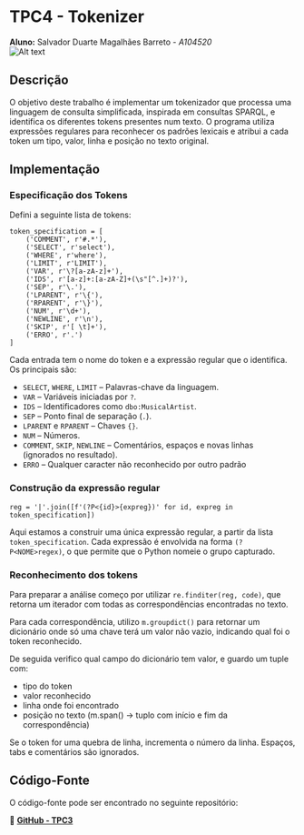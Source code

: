 # TPC4 - Tokenizer

**Aluno:** Salvador Duarte Magalhães Barreto - *A104520*  
![Alt text](https://github.com/R7ptide/EngWeb2025-A104520/blob/main/image.png)

## Descrição  

O objetivo deste trabalho é implementar um tokenizador que processa uma linguagem de consulta simplificada, inspirada em consultas SPARQL, e identifica os diferentes tokens presentes num texto. O programa utiliza expressões regulares para reconhecer os padrões lexicais e atribui a cada token um tipo, valor, linha e posição no texto original.

## Implementação  

### Especificação dos Tokens
Defini a seguinte lista de tokens:
```
token_specification = [
    ('COMMENT', r'#.*'),
    ('SELECT', r'select'),
    ('WHERE', r'where'),
    ('LIMIT', r'LIMIT'),
    ('VAR', r'\?[a-zA-z]+'),  
    ('IDS', r'[a-z]+:[a-zA-Z]+(\s"[^.]+)?'),
    ('SEP', r'\.'),
    ('LPARENT', r'\{'),
    ('RPARENT', r'\}'),
    ('NUM', r'\d+'),
    ('NEWLINE', r'\n'),
    ('SKIP', r'[ \t]+'),
    ('ERRO', r'.') 
]
```
Cada entrada tem o nome do token e a expressão regular que o identifica. Os principais são:

- `SELECT`, `WHERE`, `LIMIT` – Palavras-chave da linguagem.
- `VAR` – Variáveis iniciadas por `?`.
- `IDS` – Identificadores como `dbo:MusicalArtist`.
- `SEP` – Ponto final de separação (`.`).
- `LPARENT` e `RPARENT` – Chaves `{}`.
- `NUM` – Números.
- `COMMENT`, `SKIP`, `NEWLINE` – Comentários, espaços e novas linhas (ignorados no resultado).
- `ERRO` – Qualquer caracter não reconhecido por outro padrão

### Construção da expressão regular
```
reg = '|'.join([f'(?P<{id}>{expreg})' for id, expreg in token_specification])
```
Aqui estamos a construir uma única expressão regular, a partir da lista `token_specification`.
Cada expressão é envolvida na forma `(?P<NOME>regex)`, o que permite que o Python nomeie o grupo capturado.

### Reconhecimento dos tokens
Para preparar a análise começo por utilizar `re.finditer(reg, code)`, que retorna um iterador com todas as correspondências encontradas no texto. 

Para cada correspondência, utilizo `m.groupdict()` para retornar um dicionário onde só uma chave terá um valor não vazio, indicando qual foi o token reconhecido.

De seguida verifico qual campo do dicionário tem valor, e guardo um tuple com:
- tipo do token
- valor reconhecido 
- linha onde foi encontrado
- posição no texto (m.span() → tuplo com início e fim da correspondência)

Se o token for uma quebra de linha, incrementa o número da linha. Espaços, tabs e comentários são ignorados.



## Código-Fonte  

O código-fonte pode ser encontrado no seguinte repositório:  

📌 [**GitHub - TPC3**](https://github.com/R7ptide/PL2025-A104520/blob/main/TPC4/tpc4.py)  
